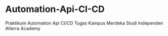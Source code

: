 # Automation-Api-CI-CD
Praktikum Automation Api CI/CD
Tugas Kampus Merdeka Studi Independen Alterra Academy
